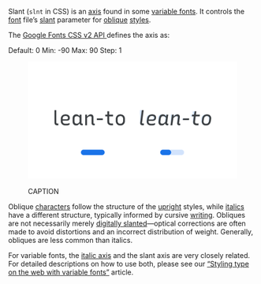 
Slant (`slnt` in CSS) is an [axis](/glossary/axis_in_variable_fonts) found in some [variable fonts](/glossary/variable_fonts). It controls the [font](INSERT_URL) file’s [slant](INSERT_URL) parameter for [oblique](INSERT_URL) [styles](INSERT_URL).

The [Google Fonts CSS v2 API ](https://developers.google.com/fonts/docs/css2) defines the axis as:

Default: 0     Min: -90     Max: 90     Step: 1

<figure>

![ALT_TEXT](images/thumbnail.svg)
<figcaption>CAPTION</figcaption>

</figure>

Oblique [characters](INSERT_URL) follow the structure of the [upright](INSERT_URL) styles, while [italics](INSERT_URL) have a different structure, typically informed by cursive [writing](INSERT_URL). Obliques are not necessarily merely [digitally slanted](INSERT_URL)—optical corrections are often made to avoid distortions and an incorrect distribution of weight. Generally, obliques are less common than italics.

For variable fonts, the [italic axis](INSERT_URL) and the slant axis are very closely related. For detailed descriptions on how to use both, please see our [“Styling type on the web with variable fonts”](INSERT_URL) article.
